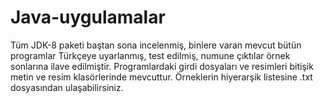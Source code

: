 # Java-uygulamalar
Tüm JDK-8 paketi baştan sona incelenmiş, binlere varan mevcut bütün programlar Türkçeye uyarlanmış, test edilmiş, numune çıktılar örnek sonlarına ilave edilmiştir.
Programlardaki girdi dosyaları ve resimleri bitişik metin ve resim klasörlerinde mevcuttur.
Örneklerin hiyerarşik listesine .txt dosyasından ulaşabilirsiniz.
